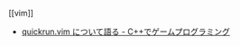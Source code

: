 [[vim]]

- [quickrun.vim について語る - C++でゲームプログラミング](https://osyo-manga.hatenadiary.org/entry/20130311/1363012363)
